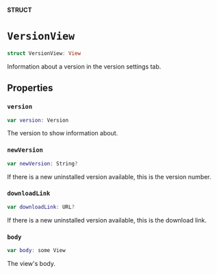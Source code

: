 **STRUCT**

# `VersionView`

```swift
struct VersionView: View
```

Information about a version in the version settings tab.

## Properties
### `version`

```swift
var version: Version
```

The version to show information about.

### `newVersion`

```swift
var newVersion: String?
```

If there is a new uninstalled version available, this is the version number.

### `downloadLink`

```swift
var downloadLink: URL?
```

If there is a new uninstalled version available, this is the download link.

### `body`

```swift
var body: some View
```

The view's body.
